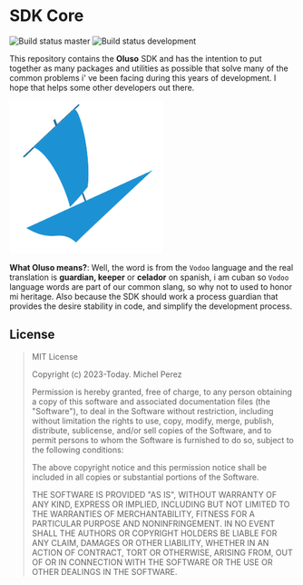 # SDK Core

![Build status master](https://github.com/mpsaavedra/oluso/actions/workflows/main_push.yml/badge.svg?branch=main)
![Build status development](https://github.com/mpsaavedra/oluso/actions/workflows/dev_push.yml/badge.svg?branch=dev)


This repository contains the **Oluso** SDK and has the intention to put together as many packages and utilities as possible that solve many of the common problems i' ve been facing during this years of development. I hope that helps some other developers out there.

![Oluso logo](./docs/images/logo.png)

**What Oluso means?**: Well, the word is from the `Vodoo` language and the real translation is **guardian, keeper** or **celador** on spanish, i am cuban so `Vodoo` language words are part of our common slang, so why not to used to honor mi heritage. Also because the SDK should work a process guardian that provides the desire stability in code, and simplify the development process.


## License

> MIT License
>
> Copyright (c) 2023-Today. Michel Perez
>
>
> Permission is hereby granted, free of charge, to any person obtaining a copy
> of this software and associated documentation files (the "Software"), to deal
> in the Software without restriction, including without limitation the rights
> to use, copy, modify, merge, publish, distribute, sublicense, and/or sell
> copies of the Software, and to permit persons to whom the Software is
> furnished to do so, subject to the following conditions:
>
> The above copyright notice and this permission notice shall be included in all
> copies or substantial portions of the Software.
>
> THE SOFTWARE IS PROVIDED "AS IS", WITHOUT WARRANTY OF ANY KIND, EXPRESS OR
> IMPLIED, INCLUDING BUT NOT LIMITED TO THE WARRANTIES OF MERCHANTABILITY,
> FITNESS FOR A PARTICULAR PURPOSE AND NONINFRINGEMENT. IN NO EVENT SHALL THE
> AUTHORS OR COPYRIGHT HOLDERS BE LIABLE FOR ANY CLAIM, DAMAGES OR OTHER
> LIABILITY, WHETHER IN AN ACTION OF CONTRACT, TORT OR OTHERWISE, ARISING FROM,
> OUT OF OR IN CONNECTION WITH THE SOFTWARE OR THE USE OR OTHER DEALINGS IN THE
> SOFTWARE.

